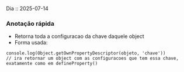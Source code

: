 Dia :: 2025-07-14
### Anotação rápida
- Retorna toda a configuracao da chave daquele object
- Forma usada:
```
console.log(Object.getOwnPropertyDescriptor(objeto, 'chave'))
// ira retornar um object com as configuracoes que tem essa chave, exatamente como em defineProperty()
```